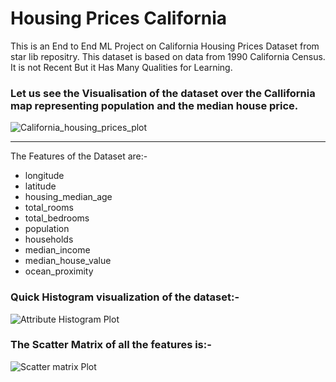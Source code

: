 # Housing Prices California
This is an End to End ML Project on California Housing Prices Dataset from star lib repositry.
This dataset is based on  data from 1990 California Census.  
It is not Recent But it Has Many Qualities for Learning.  
### Let us see the Visualisation of the dataset over the Callifornia map representing population and the median house price.

![California_housing_prices_plot](https://github.com/Zahid8889/Housing-Prices-End-to-End-ML-Project/assets/102400053/93179756-e3f1-4a23-aec5-a23b8c9f9cce)

<hr>  
The Features of the Dataset are:-  

- longitude            
-   latitude           
-   housing_median_age 
-   total_rooms        
-   total_bedrooms     
-   population         
-   households         
-   median_income      
-   median_house_value 
-   ocean_proximity         
### Quick Histogram visualization of the dataset:-  

![Attribute Histogram Plot](https://github.com/Zahid8889/Housing-Prices-End-to-End-ML-Project/assets/102400053/176185d3-29d3-46d4-98ee-0b56682ff68a)

### The Scatter Matrix of all the features is:- 

![Scatter matrix Plot](https://github.com/Zahid8889/Housing-Prices-End-to-End-ML-Project/assets/102400053/41ec37e4-f95c-42ad-b85b-fd17c7282978)



